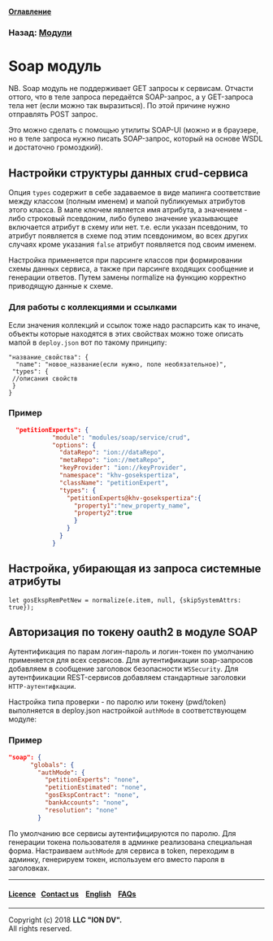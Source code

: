 #### [Оглавление](/docs/ru/index.md)

### Назад: [Модули](/docs/ru/3_modules_description/modules.md)

# Soap модуль

NB. Soap модуль не поддерживает GET запросы к сервисам. 
Отчасти оттого, что в теле запроса передаётся SOAP-запрос, а у GET-запроса тела нет (если можно так выразиться). По этой причине нужно отправлять POST запрос. 

Это можно сделать с помощью утилиты SOAP-UI (можно и в браузере, но в теле запроса нужно писать SOAP-запрос, который на основе WSDL и достаточно громоздкий).


## Настройки структуры данных crud-сервиса

Опция `types` содержит в себе задаваемое в виде мапинга соответствие между классом (полным именем) и мапой публикуемых атрибутов этого класса. В мапе ключем является имя атрибута, а значением - либо строковый псевдоним, либо булево значение указывающее включается атрибут в схему или нет. т.е. если указан псевдоним, то атрибут появляется в схеме под этим псевдонимом, во всех других случаях кроме указания `false` атрибут появляется под своим именем.

Настройка применяется при парсинге классов при формировании схемы данных сервиса, а также при парсинге входящих сообщение и генерации ответов. Путем замены normalize на функцию корректно приводящую данные к схеме.

### Для работы с коллекциями и ссылками

Если значения коллекций и ссылок тоже надо распарсить как то иначе, объекты которые находятся в этих свойствах можно тоже описать мапой в `deploy.json` вот по такому принципу:

```
"название_свойства": {
  "name": "новое_название(если нужно, поле необязательное)",
 "types": {
 //описания свойств
 }
}
```

### Пример

```json
  "petitionExperts": {
            "module": "modules/soap/service/crud",
            "options": {
              "dataRepo": "ion://dataRepo",
              "metaRepo": "ion://metaRepo",
              "keyProvider": "ion://keyProvider",
              "namespace": "khv-gosekspertiza",
              "className": "petitionExpert",
              "types": {
                "petitionExperts@khv-gosekspertiza":{
                  "property1":"new_property_name",
                  "property2":true
                  }
                }
              }
            }
```
## Настройка, убирающая из запроса системные атрибуты

```
let gosEkspRemPetNew = normalize(e.item, null, {skipSystemAttrs: true});
```

## Авторизация по токену oauth2 в модуле SOAP

Аутентификация по парам логин-пароль и логин-токен по умолчанию применяется для всех сервисов. Для аутентификации soap-запросов добавляем в сообщение заголовок безопасности `WSSecurity`. Для аутентфиикации REST-сервисов добавляем стандартные заголовки `HTTP-аутентифкации`.

Настройка типа проверки - по паролю или токену (pwd/token) выполняется в deploy.json настройкой `authMode` в соответствующем модуле:

### Пример

```json
"soap": {
      "globals": {
        "authMode": {
          "petitionExperts": "none",
          "petitionEstimated": "none",
          "gosEkspContract": "none",
          "bankAccounts": "none",
          "resolution": "none"
        }
```

По умолчанию все сервисы аутентифицируются по паролю. Для генерации токена пользователя в админке реализована специальная форма. Настраиваем `authMode` для сервиса в token, переходим в админку, генерируем токен, используем его вместо пароля в заголовках.

--------------------------------------------------------------------------  


 #### [Licence](/LICENCE.md)&ensp;  [Contact us](https://iondv.ru/index.html) &ensp;  [English](/docs/en/3_modules_description/soap.md) &ensp; [FAQs](/faqs.md)          



--------------------------------------------------------------------------  

Copyright (c) 2018 **LLC "ION DV".**   
All rights reserved. 